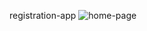 registration-app
![home-page](https://github.com/user-attachments/assets/1ec1e00c-7169-4521-a18b-19147f0faa6f)
